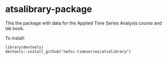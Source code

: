 # atsalibrary-package

This the package with data for the Applied Time Series Analysis course and lab book.

To install:
```
library(devtools)
devtools::install_github("nwfsc-timeseries/atsalibrary")
```

